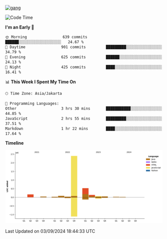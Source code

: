 <!-- [<img src='https://dev.karakun.com/assets/posts/2018-09-16-jc-java-article/3duke_suspects.jpg' alt='java'>](https://github.com/yeahbutstill) -->
[<img src='https://asset-2.tstatic.net/tribunnewswiki/foto/bank/images/Mozart.jpg' alt='gang'>](https://github.com/yeahbutstill)

<!--START_SECTION:waka-->
![Code Time](http://img.shields.io/badge/Code%20Time-2%2C784%20hrs%2046%20mins-blue)

**I'm an Early 🐤** 

```text
🌞 Morning                639 commits         ██████░░░░░░░░░░░░░░░░░░░   24.67 % 
🌆 Daytime                901 commits         █████████░░░░░░░░░░░░░░░░   34.79 % 
🌃 Evening                625 commits         ██████░░░░░░░░░░░░░░░░░░░   24.13 % 
🌙 Night                  425 commits         ████░░░░░░░░░░░░░░░░░░░░░   16.41 % 
```


📊 **This Week I Spent My Time On** 

```text
🕑︎ Time Zone: Asia/Jakarta

💬 Programming Languages: 
Other                    3 hrs 30 mins       ███████████░░░░░░░░░░░░░░   44.85 % 
JavaScript               2 hrs 55 mins       █████████░░░░░░░░░░░░░░░░   37.51 % 
Markdown                 1 hr 22 mins        ████░░░░░░░░░░░░░░░░░░░░░   17.64 % 
```

**Timeline**

![Lines of Code chart](https://raw.githubusercontent.com/yeahbutstill/yeahbutstill/main/assets/bar_graph.png)


 Last Updated on 03/09/2024 18:44:33 UTC
<!--END_SECTION:waka-->
